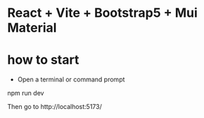 # React + Vite + Bootstrap5 + Mui Material

# how to start

- Open a terminal or command prompt

npm run dev

Then go to  http://localhost:5173/

